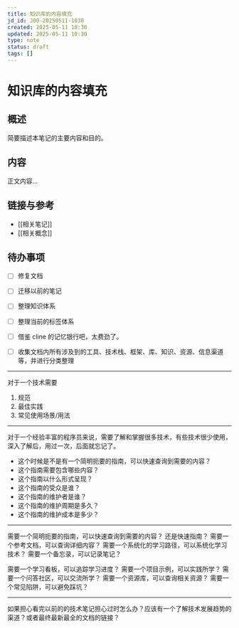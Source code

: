 ```yaml
---
title: 知识库的内容填充
jd_id: J00-20250511-1030
created: 2025-05-11 10:30
updated: 2025-05-11 10:30
type: note
status: draft
tags: []
---
```


# 知识库的内容填充

## 概述

简要描述本笔记的主要内容和目的。

## 内容

正文内容...

## 链接与参考

- [[相关笔记]]
- [[相关概念]]

## 待办事项

- [ ] 修复文档 
- [ ] 迁移以前的笔记
- [ ] 整理知识体系
- [ ] 整理当前的标签体系
- [ ] 借鉴 cline 的记忆银行吧，太费劲了。
- [ ] 收集文档内所有涉及到的工具、技术栈、框架、库、知识、资源、信息渠道等，并进行分类整理


---
对于一个技术需要
1. 规范
2. 最佳实践
3. 常见使用场景/用法
<!-- 3. 理念
1. 原理
2. 使用场景
3. 相关资源 -->
----
对于一个经验丰富的程序员来说，需要了解和掌握很多技术，有些技术很少使用，深入了解后，用过一次，后面就忘记了。
- 这个时候是不是有一个简明扼要的指南，可以快速查询到需要的内容？
- 这个指南需要包含哪些内容？
- 这个指南以什么形式呈现？
- 这个指南的受众是谁？
- 这个指南的维护者是谁？
- 这个指南的维护周期是多久？
- 这个指南的维护成本是多少？
---
需要一个简明扼要的指南，可以快速查询到需要的内容？
还是快速指南？
需要一个参考文档，可以查询详细内容？
需要一个系统化的学习路径，可以系统化学习技术？
需要一个备忘录，可以记录笔记？

需要一个学习看板，可以追踪学习进度？
需要一个项目示例，可以实践所学？
需要一个问答社区，可以交流所学？
需要一个资源库，可以查询相关资源？
需要一个常见陷阱，可以避免踩坑？

---

如果担心看完以前的的技术笔记担心过时怎么办？应该有一个了解技术发展趋势的渠道？或者最终最新最全的文档的链接？


 

